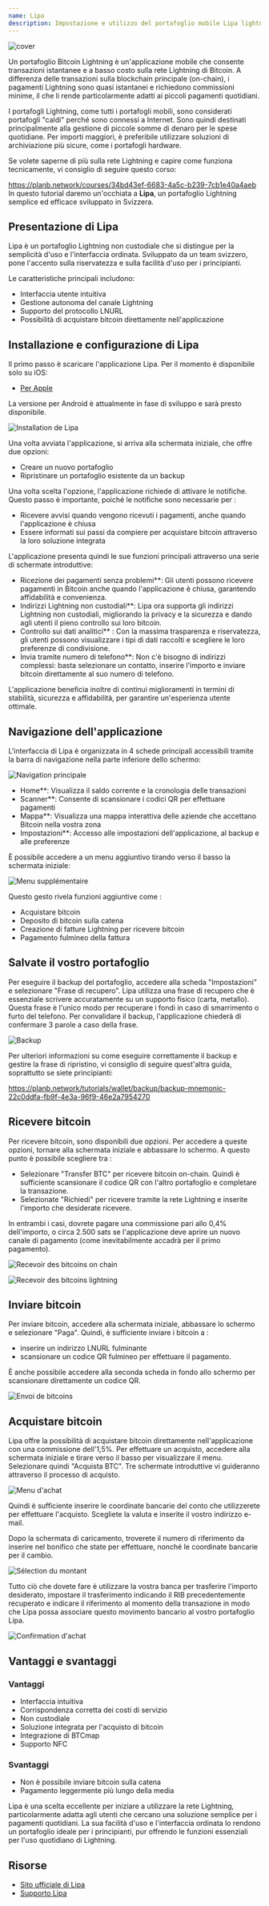 ```yaml
---
name: Lipa
description: Impostazione e utilizzo del portafoglio mobile Lipa lightning
---
```

![cover](assets/cover.webp)

Un portafoglio Bitcoin Lightning è un'applicazione mobile che consente transazioni istantanee e a basso costo sulla rete Lightning di Bitcoin. A differenza delle transazioni sulla blockchain principale (on-chain), i pagamenti Lightning sono quasi istantanei e richiedono commissioni minime, il che li rende particolarmente adatti ai piccoli pagamenti quotidiani.

I portafogli Lightning, come tutti i portafogli mobili, sono considerati portafogli "caldi" perché sono connessi a Internet. Sono quindi destinati principalmente alla gestione di piccole somme di denaro per le spese quotidiane. Per importi maggiori, è preferibile utilizzare soluzioni di archiviazione più sicure, come i portafogli hardware.

Se volete saperne di più sulla rete Lightning e capire come funziona tecnicamente, vi consiglio di seguire questo corso:

https://planb.network/courses/34bd43ef-6683-4a5c-b239-7cb1e40a4aeb
In questo tutorial daremo un'occhiata a **Lipa**, un portafoglio Lightning semplice ed efficace sviluppato in Svizzera.

## Presentazione di Lipa

Lipa è un portafoglio Lightning non custodiale che si distingue per la semplicità d'uso e l'interfaccia ordinata. Sviluppato da un team svizzero, pone l'accento sulla riservatezza e sulla facilità d'uso per i principianti.

Le caratteristiche principali includono:


- Interfaccia utente intuitiva
- Gestione autonoma del canale Lightning
- Supporto del protocollo LNURL
- Possibilità di acquistare bitcoin direttamente nell'applicazione

## Installazione e configurazione di Lipa

Il primo passo è scaricare l'applicazione Lipa. Per il momento è disponibile solo su iOS:


- [Per Apple](https://apps.apple.com/app/lipa-bitcoin-lightning/id1602180066)

La versione per Android è attualmente in fase di sviluppo e sarà presto disponibile.

![Installation de Lipa](assets/fr/01.webp)

Una volta avviata l'applicazione, si arriva alla schermata iniziale, che offre due opzioni:


- Creare un nuovo portafoglio
- Ripristinare un portafoglio esistente da un backup

Una volta scelta l'opzione, l'applicazione richiede di attivare le notifiche. Questo passo è importante, poiché le notifiche sono necessarie per :


- Ricevere avvisi quando vengono ricevuti i pagamenti, anche quando l'applicazione è chiusa
- Essere informati sui passi da compiere per acquistare bitcoin attraverso la loro soluzione integrata

L'applicazione presenta quindi le sue funzioni principali attraverso una serie di schermate introduttive:


- Ricezione dei pagamenti senza problemi**: Gli utenti possono ricevere pagamenti in Bitcoin anche quando l'applicazione è chiusa, garantendo affidabilità e convenienza.
- Indirizzi Lightning non custodiali**: Lipa ora supporta gli indirizzi Lightning non custodiali, migliorando la privacy e la sicurezza e dando agli utenti il pieno controllo sui loro bitcoin.
- Controllo sui dati analitici** : Con la massima trasparenza e riservatezza, gli utenti possono visualizzare i tipi di dati raccolti e scegliere le loro preferenze di condivisione.
- Invia tramite numero di telefono**: Non c'è bisogno di indirizzi complessi: basta selezionare un contatto, inserire l'importo e inviare bitcoin direttamente al suo numero di telefono.

L'applicazione beneficia inoltre di continui miglioramenti in termini di stabilità, sicurezza e affidabilità, per garantire un'esperienza utente ottimale.

## Navigazione dell'applicazione

L'interfaccia di Lipa è organizzata in 4 schede principali accessibili tramite la barra di navigazione nella parte inferiore dello schermo:

![Navigation principale](assets/fr/02.webp)


- Home**: Visualizza il saldo corrente e la cronologia delle transazioni
- Scanner**: Consente di scansionare i codici QR per effettuare pagamenti
- Mappa**: Visualizza una mappa interattiva delle aziende che accettano Bitcoin nella vostra zona
- Impostazioni**: Accesso alle impostazioni dell'applicazione, al backup e alle preferenze

È possibile accedere a un menu aggiuntivo tirando verso il basso la schermata iniziale:

![Menu supplémentaire](assets/fr/03.webp)

Questo gesto rivela funzioni aggiuntive come :


- Acquistare bitcoin
- Deposito di bitcoin sulla catena
- Creazione di fatture Lightning per ricevere bitcoin
- Pagamento fulmineo della fattura

## Salvate il vostro portafoglio

Per eseguire il backup del portafoglio, accedere alla scheda "Impostazioni" e selezionare "Frase di recupero". Lipa utilizza una frase di recupero che è essenziale scrivere accuratamente su un supporto fisico (carta, metallo). Questa frase è l'unico modo per recuperare i fondi in caso di smarrimento o furto del telefono. Per convalidare il backup, l'applicazione chiederà di confermare 3 parole a caso della frase.

![Backup](assets/fr/04.webp)

Per ulteriori informazioni su come eseguire correttamente il backup e gestire la frase di ripristino, vi consiglio di seguire quest'altra guida, soprattutto se siete principianti:

https://planb.network/tutorials/wallet/backup/backup-mnemonic-22c0ddfa-fb9f-4e3a-96f9-46e2a7954270
## Ricevere bitcoin

Per ricevere bitcoin, sono disponibili due opzioni. Per accedere a queste opzioni, tornare alla schermata iniziale e abbassare lo schermo. A questo punto è possibile scegliere tra :


- Selezionare "Transfer BTC" per ricevere bitcoin on-chain. Quindi è sufficiente scansionare il codice QR con l'altro portafoglio e completare la transazione.
- Selezionate "Richiedi" per ricevere tramite la rete Lightning e inserite l'importo che desiderate ricevere.

In entrambi i casi, dovrete pagare una commissione pari allo 0,4% dell'importo, o circa 2.500 sats se l'applicazione deve aprire un nuovo canale di pagamento (come inevitabilmente accadrà per il primo pagamento).

![Recevoir des bitcoins on chain](assets/fr/05.webp)

![Recevoir des bitcoins lightning](assets/fr/06.webp)

## Inviare bitcoin

Per inviare bitcoin, accedere alla schermata iniziale, abbassare lo schermo e selezionare "Paga". Quindi, è sufficiente inviare i bitcoin a :


- inserire un indirizzo LNURL fulminante
- scansionare un codice QR fulmineo per effettuare il pagamento.

È anche possibile accedere alla seconda scheda in fondo allo schermo per scansionare direttamente un codice QR.

![Envoi de bitcoins](assets/fr/07.webp)

## Acquistare bitcoin

Lipa offre la possibilità di acquistare bitcoin direttamente nell'applicazione con una commissione dell'1,5%. Per effettuare un acquisto, accedere alla schermata iniziale e tirare verso il basso per visualizzare il menu. Selezionare quindi "Acquista BTC". Tre schermate introduttive vi guideranno attraverso il processo di acquisto.

![Menu d'achat](assets/fr/08.webp)

Quindi è sufficiente inserire le coordinate bancarie del conto che utilizzerete per effettuare l'acquisto. Scegliete la valuta e inserite il vostro indirizzo e-mail.

Dopo la schermata di caricamento, troverete il numero di riferimento da inserire nel bonifico che state per effettuare, nonché le coordinate bancarie per il cambio.

![Sélection du montant](assets/fr/09.webp)

Tutto ciò che dovete fare è utilizzare la vostra banca per trasferire l'importo desiderato, impostare il trasferimento indicando il RIB precedentemente recuperato e indicare il riferimento al momento della transazione in modo che Lipa possa associare questo movimento bancario al vostro portafoglio Lipa.

![Confirmation d'achat](assets/fr/10.webp)

## Vantaggi e svantaggi

### Vantaggi


- Interfaccia intuitiva
- Corrispondenza corretta dei costi di servizio
- Non custodiale
- Soluzione integrata per l'acquisto di bitcoin
- Integrazione di BTCmap
- Supporto NFC

### Svantaggi


- Non è possibile inviare bitcoin sulla catena
- Pagamento leggermente più lungo della media

Lipa è una scelta eccellente per iniziare a utilizzare la rete Lightning, particolarmente adatta agli utenti che cercano una soluzione semplice per i pagamenti quotidiani. La sua facilità d'uso e l'interfaccia ordinata lo rendono un portafoglio ideale per i principianti, pur offrendo le funzioni essenziali per l'uso quotidiano di Lightning.

## Risorse


- [Sito ufficiale di Lipa](https://lipa.swiss/)
- [Supporto Lipa](https://getlipa.atlassian.net/servicedesk/customer/portal/1)